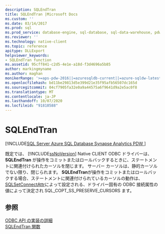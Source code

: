 ```yaml
---
description: SQLEndTran
title: SQLEndTran |Microsoft Docs
ms.custom: ''
ms.date: 03/14/2017
ms.prod: sql
ms.prod_service: database-engine, sql-database, sql-data-warehouse, pdw
ms.reviewer: ''
ms.technology: native-client
ms.topic: reference
apitype: DLLExport
helpviewer_keywords:
- SQLEndTran function
ms.assetid: 95cff841-c2d5-4e1e-a18d-f3d4696a5b85
author: markingmyname
ms.author: maghan
monikerRange: '>=aps-pdw-2016||=azuresqldb-current||=azure-sqldw-latest||>=sql-server-2016||=sqlallproducts-allversions||>=sql-server-linux-2017||=azuresqldb-mi-current'
ms.openlocfilehash: bd11be29813d5e399d21e35f95afb56507dc165d
ms.sourcegitcommit: 04cf7905fa32e0a9a44575a6f9641d9a2e5ac0f8
ms.translationtype: MT
ms.contentlocale: ja-JP
ms.lasthandoff: 10/07/2020
ms.locfileid: "91810588"
---
```

# <a name="sqlendtran"></a>SQLEndTran
[!INCLUDE[SQL Server Azure SQL Database Synapse Analytics PDW ](../../includes/applies-to-version/sql-asdb-asdbmi-asa-pdw.md)]

  既定では、 [!INCLUDE[ssNoVersion](../../includes/ssnoversion-md.md)] Native CLIENT ODBC ドライバーは、 **SQLEndTran** が操作をコミットまたはロールバックするときに、ステートメントに関連付けられたカーソルを閉じます。 サーバー カーソルは、静的カーソルでない限り、閉じられます。 **SQLEndTran**が操作をコミットまたはロールバックする場合、ステートメントに関連付けられているカーソルの動作は、 [SQLSetConnectAttr](../../relational-databases/native-client-odbc-api/sqlsetconnectattr.md)によって設定される、ドライバー固有の ODBC 接続属性の値によって決定され SQL_COPT_SS_PRESERVE_CURSORS ます。  
  
## <a name="see-also"></a>参照  
 [ODBC API の実装の詳細](../../relational-databases/native-client-odbc-api/odbc-api-implementation-details.md)   
 [SQLEndTran 関数](../../odbc/reference/syntax/sqlendtran-function.md)  
  
